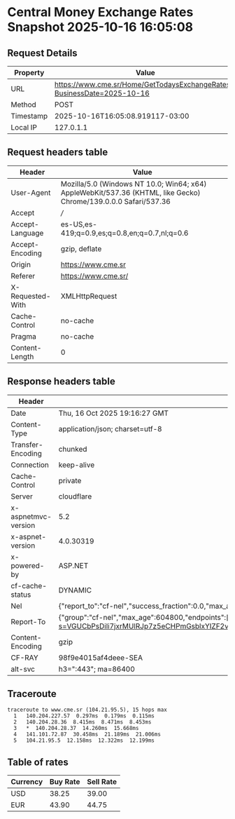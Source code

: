 # Central Money Exchange Rates Snapshot 2025-10-16 16:05:08
## Request Details

| Property | Value |
|----------|-------|
| URL | https://www.cme.sr/Home/GetTodaysExchangeRates/?BusinessDate=2025-10-16 |
| Method | POST |
| Timestamp | 2025-10-16T16:05:08.919117-03:00 |
| Local IP | 127.0.1.1 |
    
## Request headers table

| Header | Value |
|--------|-------|
| User-Agent | Mozilla/5.0 (Windows NT 10.0; Win64; x64) AppleWebKit/537.36 (KHTML, like Gecko) Chrome/139.0.0.0 Safari/537.36 |
| Accept | */* |
| Accept-Language | es-US,es-419;q=0.9,es;q=0.8,en;q=0.7,nl;q=0.6 |
| Accept-Encoding | gzip, deflate |
| Origin | https://www.cme.sr |
| Referer | https://www.cme.sr/ |
| X-Requested-With | XMLHttpRequest |
| Cache-Control | no-cache |
| Pragma | no-cache |
| Content-Length | 0 |

    
## Response headers table
| Header | Value |
|--------|-------|
| Date | Thu, 16 Oct 2025 19:16:27 GMT |
| Content-Type | application/json; charset=utf-8 |
| Transfer-Encoding | chunked |
| Connection | keep-alive |
| Cache-Control | private |
| Server | cloudflare |
| x-aspnetmvc-version | 5.2 |
| x-aspnet-version | 4.0.30319 |
| x-powered-by | ASP.NET |
| cf-cache-status | DYNAMIC |
| Nel | {"report_to":"cf-nel","success_fraction":0.0,"max_age":604800} |
| Report-To | {"group":"cf-nel","max_age":604800,"endpoints":[{"url":"https://a.nel.cloudflare.com/report/v4?s=VGUCbPsDili7jxrMUlRJp7z5eCHPmGsblxYIZF2v6JLVB3PUi0K92uBhipp8gfCKbZv2%2BToOjIy8Hrv9aJEcXwwpichirDU2BvM%3D"}]} |
| Content-Encoding | gzip |
| CF-RAY | 98f9e4015af4deee-SEA |
| alt-svc | h3=":443"; ma=86400 |

## Traceroute 

```
traceroute to www.cme.sr (104.21.95.5), 15 hops max
  1   140.204.227.57  0.297ms  0.179ms  0.115ms 
  2   140.204.28.36  8.415ms  8.471ms  8.453ms 
  3   *  140.204.28.37  14.260ms  15.668ms 
  4   141.101.72.87  30.458ms  21.189ms  21.006ms 
  5   104.21.95.5  12.158ms  12.322ms  12.199ms 

```


## Table of rates

| Currency | Buy Rate | Sell Rate |
|----------|----------|-----------|
| USD | 38.25 | 39.00 |
| EUR | 43.90 | 44.75 |
